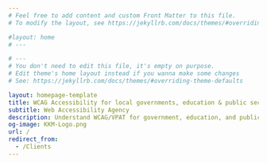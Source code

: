 ```yaml
---
# Feel free to add content and custom Front Matter to this file.
# To modify the layout, see https://jekyllrb.com/docs/themes/#overriding-theme-defaults

#layout: home
# ---

# ---
# You don't need to edit this file, it's empty on purpose.
# Edit theme's home layout instead if you wanna make some changes
# See: https://jekyllrb.com/docs/themes/#overriding-theme-defaults

layout: homepage-template
title: WCAG Accessibility for local governments, education & public sectors.
subtitle: Web Accessibility Agency
description: Understand WCAG/VPAT for government, education, and public sectors. Ensure web accessibility compliance with Section 508 and WCAG POUR principles. Align with web accessibility guidelines for local governments.
og-image: KKM-Logo.png
url: /
redirect_from:
  - /Clients
---
```

